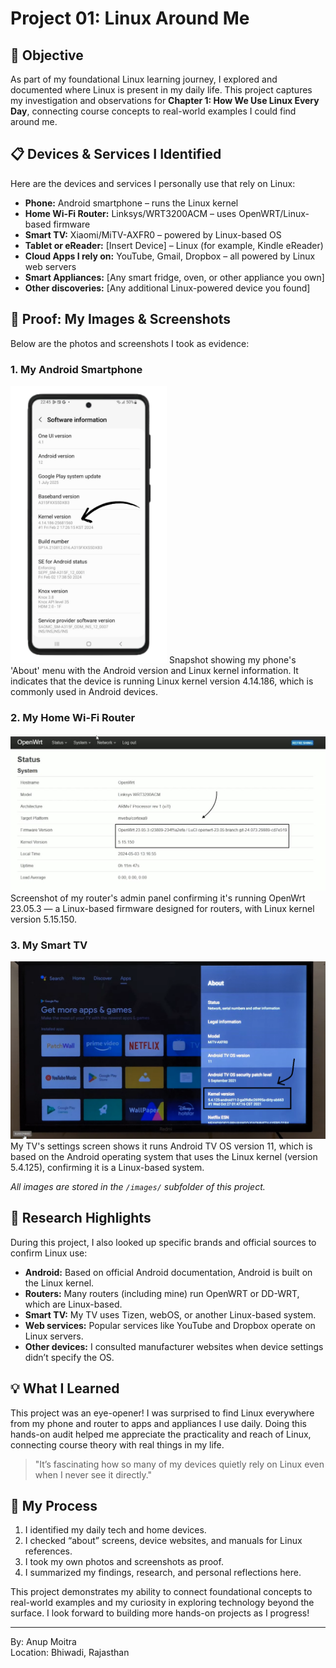 # Project 01: Linux Around Me

## 📝 Objective

As part of my foundational Linux learning journey, I explored and documented where Linux is present in my daily life. This project captures my investigation and observations for **Chapter 1: How We Use Linux Every Day**, connecting course concepts to real-world examples I could find around me.

## 📋 Devices & Services I Identified

Here are the devices and services I personally use that rely on Linux:

- **Phone:** Android smartphone – runs the Linux kernel
- **Home Wi-Fi Router:** Linksys/WRT3200ACM – uses OpenWRT/Linux-based firmware
- **Smart TV:** Xiaomi/MiTV-AXFR0 – powered by Linux-based OS
- **Tablet or eReader:** [Insert Device] – Linux (for example, Kindle eReader)
- **Cloud Apps I rely on:** YouTube, Gmail, Dropbox – all powered by Linux web servers
- **Smart Appliances:** [Any smart fridge, oven, or other appliance you own]
- **Other discoveries:** [Any additional Linux-powered device you found]

## 📸 Proof: My Images & Screenshots

Below are the photos and screenshots I took as evidence:

### 1. My Android Smartphone

<img src="images/myphone-about.png" alt="Android About Phone menu" width="250"/>  
Snapshot showing my phone's 'About' menu with the Android version and Linux kernel information. It indicates that the device is running Linux kernel version 4.14.186, which is commonly used in Android devices.

### 2. My Home Wi-Fi Router

![Router firmware information](images/router-info.jpg)  
Screenshot of my router's admin panel confirming it's running OpenWrt 23.05.3 — a Linux-based firmware designed for routers, with Linux kernel version 5.15.150.

### 3. My Smart TV

![Smart TV settings](images/smart-tv-settings.png)  
My TV's settings screen shows it runs Android TV OS version 11, which is based on the Android operating system that uses the Linux kernel (version 5.4.125), confirming it is a Linux-based system.

*All images are stored in the `/images/` subfolder of this project.*

## 🔗 Research Highlights

During this project, I also looked up specific brands and official sources to confirm Linux use:

- **Android:** Based on official Android documentation, Android is built on the Linux kernel.
- **Routers:** Many routers (including mine) run OpenWRT or DD-WRT, which are Linux-based.
- **Smart TV:** My TV uses Tizen, webOS, or another Linux-based system.
- **Web services:** Popular services like YouTube and Dropbox operate on Linux servers.
- **Other devices:** I consulted manufacturer websites when device settings didn’t specify the OS.

## 💡 What I Learned

This project was an eye-opener! I was surprised to find Linux everywhere from my phone and router to apps and appliances I use daily. Doing this hands-on audit helped me appreciate the practicality and reach of Linux, connecting course theory with real things in my life.

> "It’s fascinating how so many of my devices quietly rely on Linux even when I never see it directly."

## 📁 My Process

1. I identified my daily tech and home devices.
2. I checked “about” screens, device websites, and manuals for Linux references.
3. I took my own photos and screenshots as proof.
4. I summarized my findings, research, and personal reflections here.

This project demonstrates my ability to connect foundational concepts to real-world examples and my curiosity in exploring technology beyond the surface. I look forward to building more hands-on projects as I progress!

---

By: Anup Moitra  
Location: Bhiwadi, Rajasthan
